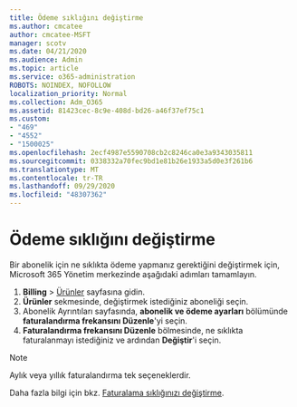 ```yaml
---
title: Ödeme sıklığını değiştirme
ms.author: cmcatee
author: cmcatee-MSFT
manager: scotv
ms.date: 04/21/2020
ms.audience: Admin
ms.topic: article
ms.service: o365-administration
ROBOTS: NOINDEX, NOFOLLOW
localization_priority: Normal
ms.collection: Adm_O365
ms.assetid: 81423cec-8c9e-408d-bd26-a46f37ef75c1
ms.custom:
- "469"
- "4552"
- "1500025"
ms.openlocfilehash: 2ecf4987e5590708cb2c8246ca0e3a9343035811
ms.sourcegitcommit: 0338332a70fec9bd1e81b26e1933a5d0e3f261b6
ms.translationtype: MT
ms.contentlocale: tr-TR
ms.lasthandoff: 09/29/2020
ms.locfileid: "48307362"
---
```

# <a name="change-how-often-you-pay"></a>Ödeme sıklığını değiştirme

Bir abonelik için ne sıklıkta ödeme yapmanız gerektiğini değiştirmek için, Microsoft 365 Yönetim merkezinde aşağıdaki adımları tamamlayın.

1. **Billing**  >  [Ürünler](https://go.microsoft.com/fwlink/p/?linkid=842054) sayfasına gidin.
2. **Ürünler** sekmesinde, değiştirmek istediğiniz aboneliği seçin.
3. Abonelik Ayrıntıları sayfasında, **abonelik ve ödeme ayarları** bölümünde **faturalandırma frekansını Düzenle**'yi seçin.
4. **Faturalandırma frekansını Düzenle** bölmesinde, ne sıklıkta faturalanmayı istediğiniz ve ardından **Değiştir**'i seçin.

> [!NOTE]
> Aylık veya yıllık faturalandırma tek seçeneklerdir.

Daha fazla bilgi için bkz. [Faturalama sıklığınızı değiştirme](https://docs.microsoft.com/microsoft-365/commerce/billing-and-payments/change-payment-frequency).